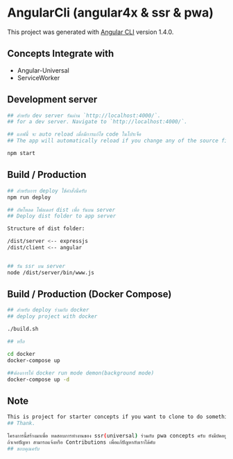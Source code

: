 # AngularCli (angular4x & ssr & pwa)

This project was generated with [Angular CLI](https://github.com/angular/angular-cli) version 1.4.0.

## Concepts Integrate with
- Angular-Universal
- ServiceWorker

## Development server
```bash
## สำหรับ dev server รันผ่าน `http://localhost:4000/`.
## for a dev server. Navigate to `http://localhost:4000/`. 

## แอฟนี้ จะ auto reload เมื่อมีการแก้ไข code ในโปรเจ็ค
## The app will automatically reload if you change any of the source files.

npm start
```

## Build / Production
```bash
## สำหรับการ deploy ใช้คำสั่งนี้ครับ
npm run deploy

## อัพโหลด โฟลเดอร์ dist เพื่อ รันบน server
## Deploy dist folder to app server

Structure of dist folder:

/dist/server <-- expressjs
/dist/client <-- angular


## รัน ssr บน server
node /dist/server/bin/www.js
```
## Build / Production (Docker Compose)
```bash
## สำหรับ deploy ร่วมกับ docker
## deploy project with docker

./build.sh

## หรือ 

cd docker
docker-compose up

##ต้องการให้ docker run mode demon(background mode)
docker-compose up -d

```


## Note
```bash
This is project for starter concepts if you want to clone to do something please check and fix bug for me.
## Thank.

โครงการนี้สร้างมาเพื่อ ทดสอบการทำงานของ ssr(universal) ร่วมกับ pwa concepts ครับ ยังมีบัคอยู่ครับ แต่จากการทดสอบใช้งานได้ครับ
ถ้าเจอปัญหา สามารถแจ้งหรือ Contributions เพื่อแก้ปัญหากับเราได้คับ
## ขอบคุณครับ
```